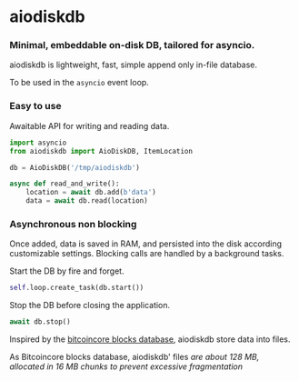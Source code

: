 # aiodiskdb

### Minimal, embeddable on-disk DB, tailored for asyncio.

aiodiskdb is lightweight, fast, simple append only in-file database.

To be used in the `asyncio` event loop.


### Easy to use

Awaitable API for writing and reading data.

```python
import asyncio
from aiodiskdb import AioDiskDB, ItemLocation

db = AioDiskDB('/tmp/aiodiskdb')

async def read_and_write():
    location = await db.add(b'data')
    data = await db.read(location)
```

### Asynchronous non blocking 

Once added, data is saved in RAM, and persisted into the disk according customizable settings. 
Blocking calls are handled by a background tasks.

Start the DB by fire and forget.
```python
self.loop.create_task(db.start())
```

Stop the DB before closing the application.
```python
await db.stop()
```

Inspired by the [bitcoincore blocks database](https://en.bitcoin.it/wiki/Bitcoin_Core_0.11_(ch_2):_Data_Storage),
aiodiskdb store data into files.

As Bitcoincore blocks database, aiodiskdb' files *are about 128 MB, allocated in 16 MB chunks to prevent excessive fragmentation*



